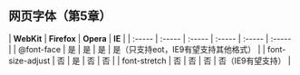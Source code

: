 ## 网页字体（第5章）

| **WebKit** | **Firefox** | **Opera** | **IE** |
| :-----  | :-----  | :-----  | :-----  | :-----  | :-----  |
| @font-face | 是 | 是 | 是 | 是（只支持eot，IE9有望支持其他格式） |
| font-size-adjust | 否 | 是 | 否 | 否 |
| font-stretch | 否 | 否 | 否 | 否（IE9有望支持） |

